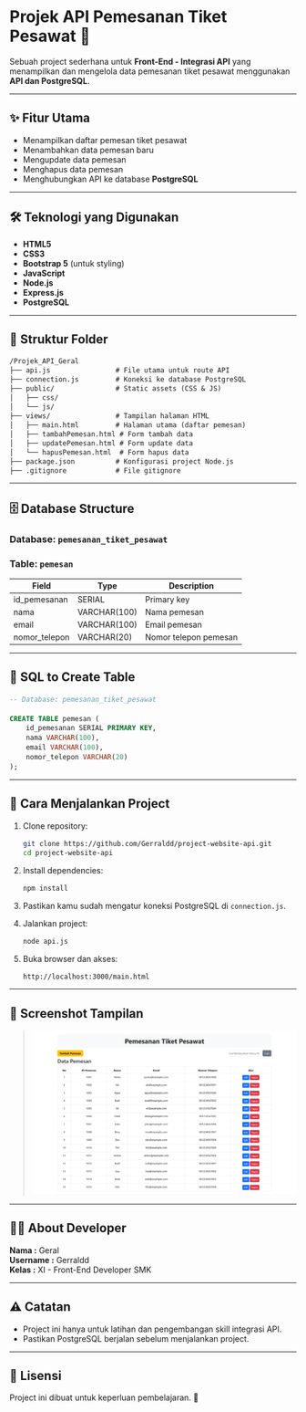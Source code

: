 
# Projek API Pemesanan Tiket Pesawat 🛫

Sebuah project sederhana untuk **Front-End - Integrasi API** yang menampilkan dan mengelola data pemesanan tiket pesawat menggunakan **API dan PostgreSQL**.

---

## ✨ Fitur Utama

- Menampilkan daftar pemesan tiket pesawat
- Menambahkan data pemesan baru
- Mengupdate data pemesan
- Menghapus data pemesan
- Menghubungkan API ke database **PostgreSQL**

---

## 🛠️ Teknologi yang Digunakan

- **HTML5**
- **CSS3**
- **Bootstrap 5** (untuk styling)
- **JavaScript**
- **Node.js**
- **Express.js**
- **PostgreSQL**

---

## 📂 Struktur Folder

```plaintext
/Projek_API_Geral
├── api.js                # File utama untuk route API
├── connection.js         # Koneksi ke database PostgreSQL
├── public/               # Static assets (CSS & JS)
│   ├── css/
│   └── js/
├── views/                # Tampilan halaman HTML
│   ├── main.html         # Halaman utama (daftar pemesan)
│   ├── tambahPemesan.html # Form tambah data
│   ├── updatePemesan.html # Form update data
│   └── hapusPemesan.html  # Form hapus data
├── package.json          # Konfigurasi project Node.js
├── .gitignore            # File gitignore
```

---

## 🗄️ Database Structure

### Database: `pemesanan_tiket_pesawat`

### Table: `pemesan`

| Field           | Type         | Description               |
|-----------------|--------------|---------------------------|
| id_pemesanan    | SERIAL       | Primary key               |
| nama            | VARCHAR(100) | Nama pemesan              |
| email           | VARCHAR(100) | Email pemesan             |
| nomor_telepon   | VARCHAR(20)  | Nomor telepon pemesan     |

---

## 📜 SQL to Create Table

```sql
-- Database: pemesanan_tiket_pesawat

CREATE TABLE pemesan (
    id_pemesanan SERIAL PRIMARY KEY,
    nama VARCHAR(100),
    email VARCHAR(100),
    nomor_telepon VARCHAR(20)
);
```

---

## 🚀 Cara Menjalankan Project

1. Clone repository:
   ```bash
   git clone https://github.com/Gerraldd/project-website-api.git
   cd project-website-api
   ```

2. Install dependencies:
   ```bash
   npm install
   ```

3. Pastikan kamu sudah mengatur koneksi PostgreSQL di `connection.js`.

4. Jalankan project:
   ```bash
   node api.js
   ```

5. Buka browser dan akses:
   ```
   http://localhost:3000/main.html
   ```

---

## 📸 Screenshot Tampilan

> ![Tampilan Website](/public/image/preview.png)

---

## 👨‍💻 About Developer

**Nama :** Geral <br>
**Username :** Gerraldd<br>
**Kelas :** XI - Front-End Developer SMK  

---

## ⚠️ Catatan

- Project ini hanya untuk latihan dan pengembangan skill integrasi API.
- Pastikan PostgreSQL berjalan sebelum menjalankan project.

---

## 📝 Lisensi

Project ini dibuat untuk keperluan pembelajaran. 🚀